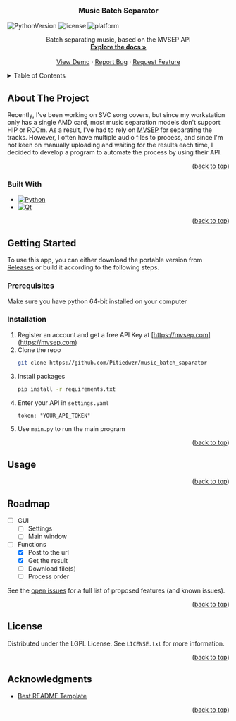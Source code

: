 ﻿<a id="readme-top"></a>

<!-- PROJECT SHIELDS -->
<!--
*** I'm using markdown "reference style" links for readability.
*** Reference links are enclosed in brackets [ ] instead of parentheses ( ).
*** See the bottom of this document for the declaration of the reference variables
*** for contributors-url, forks-url, etc. This is an optional, concise syntax you may use.
*** https://www.markdownguide.org/basic-syntax/#reference-style-links
-->


<!-- PROJECT LOGO -->
<!--
<br />
<div align="center">
  <a href="https://github.com/Pitiedwzr/music_batch_separator">
    <img src="images/logo.png" alt="Logo" width="80" height="80">
  </a>
-->

<h3 align="center">Music Batch Separator</h3>


![PythonVersion][PythonVersion]
![license][License]
![platform][Platform]

  <p align="center">
    Batch separating music, based on the MVSEP API
    <br />
    <a href="https://github.com/Pitiedwzr/music_batch_separator"><strong>Explore the docs »</strong></a>
    <br />
    <br />
    <a href="https://github.com/Pitiedwzr/music_batch_separator">View Demo</a>
    ·
    <a href="https://github.com/Pitiedwzr/music_batch_separator/issues/new?labels=bug&template=bug-report---.md">Report Bug</a>
    ·
    <a href="https://github.com/Pitiedwzr/music_batch_separator/issues/new?labels=enhancement&template=feature-request---.md">Request Feature</a>
  </p>
</div>



<!-- TABLE OF CONTENTS -->
<details>
  <summary>Table of Contents</summary>
  <ol>
    <li>
      <a href="#about-the-project">About The Project</a>
      <ul>
        <li><a href="#built-with">Built With</a></li>
      </ul>
    </li>
    <li>
      <a href="#getting-started">Getting Started</a>
      <ul>
        <li><a href="#prerequisites">Prerequisites</a></li>
        <li><a href="#installation">Installation</a></li>
      </ul>
    </li>
    <li><a href="#usage">Usage</a></li>
    <li><a href="#roadmap">Roadmap</a></li>
    <li><a href="#license">License</a></li>
    <li><a href="#acknowledgments">Acknowledgments</a></li>
  </ol>
</details>



<!-- ABOUT THE PROJECT -->
## About The Project

<!-- [![Product Name Screen Shot][product-screenshot]](https://example.com) -->

Recently, I've been working on SVC song covers, but since my workstation only has a single AMD card, most music separation models don't support HIP or ROCm. As a result, I've had to rely on [MVSEP](https://mvsep.com) for separating the tracks. However, I often have multiple audio files to process, and since I'm not keen on manually uploading and waiting for the results each time, I decided to develop a program to automate the process by using their API.

<p align="right">(<a href="#readme-top">back to top</a>)</p>



### Built With

* [![Python][Python]][Python-url]
* [![Qt][Qt]][qt-url]

<p align="right">(<a href="#readme-top">back to top</a>)</p>



<!-- GETTING STARTED -->
## Getting Started

To use this app, you can either download the portable version from [Releases][Releases] or build it according to the following steps.

### Prerequisites

Make sure you have python 64-bit installed on your computer

### Installation

1. Register an account and get a free API Key at [https://mvsep.com](https://mvsep.com)
2. Clone the repo
   ```sh
   git clone https://github.com/Pitiedwzr/music_batch_saparator
   ```
3. Install packages
   ```sh
   pip install -r requirements.txt
   ```
4. Enter your API in `settings.yaml`
   ```
   token: "YOUR_API_TOKEN"
   ```
5. Use `main.py` to run the main program


<p align="right">(<a href="#readme-top">back to top</a>)</p>



<!-- USAGE EXAMPLES -->
## Usage



<p align="right">(<a href="#readme-top">back to top</a>)</p>



<!-- ROADMAP -->
## Roadmap

- [ ] GUI
    - [ ] Settings
    - [ ] Main window
- [ ] Functions
    - [x] Post to the url
    - [x] Get the result
    - [ ] Download file(s)
    - [ ] Process order

See the [open issues](https://github.com/Pitiedwzr/music_batch_separator/issues) for a full list of proposed features (and known issues).

<p align="right">(<a href="#readme-top">back to top</a>)</p>



<!-- LICENSE -->
## License

Distributed under the LGPL License. See `LICENSE.txt` for more information.

<p align="right">(<a href="#readme-top">back to top</a>)</p>



<!-- ACKNOWLEDGMENTS -->
## Acknowledgments

* [Best README Template](https://github.com/othneildrew/Best-README-Template)

<p align="right">(<a href="#readme-top">back to top</a>)</p>



<!-- MARKDOWN LINKS & IMAGES -->
<!-- https://www.markdownguide.org/basic-syntax/#reference-style-links -->
[License]: https://img.shields.io/github/license/Pitiedwzr/music_batch_separator
[Platform]: https://img.shields.io/badge/platform-Windows%20%7C%20macOS%20%7C%20Linux-green
[PythonVersion]: https://img.shields.io/badge/Python-3.10-3776AB?logo=python&logoColor=f5f5f5
[product-screenshot]: resource/images/screenshot.png
[Python]: https://img.shields.io/badge/Python-3776AB?style=for-the-badge&logo=python&logoColor=white
[Python-url]: https://python.org/
[Qt]: https://img.shields.io/badge/Qt-41CD52?style=for-the-badge&logo=qt&logoColor=white
[Qt-url]: https://qt.io/
[Releases]: https://github.com/Pitiedwzr/music_batch_separator/releases